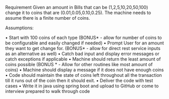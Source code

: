 Requirement
Given an amount in Bills that can be (1,2,5,10,20,50,100) change it to coins that are (0.01,0.05,0.10,0.25). The machine needs to assume there is a finite number of coins.

Assumptions:

• Start with 100 coins of each type (BONUS* - allow for number of coins to be configurable and easily changed if needed)
• Prompt User for an amount they want to get change for. (BONUS* -  allow for direct rest service inputs as an alternative as well)
• Catch bad input and display error messages or catch exceptions if applicable
• Machine should return the least amount of coins possible (BONUS * - Allow for other routines like most amount of coins)
• Machine should display a message if it does not have enough coins
• Code should maintain the state of coins left throughout all the transaction till it runs out of the coin then it should exit.
• Deliver the code with test cases
• Write it in java using spring boot and upload to GitHub or come to interview prepared to walk through code